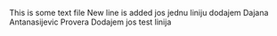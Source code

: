 This is some text file
New line is added
jos jednu liniju dodajem
Dajana Antanasijevic
Provera
Dodajem jos test linija 
